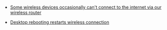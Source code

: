 
- [Some wireless devices occasionally can&#39;t connect to the internet via our wireless router](/2011/05/286528/)

- [Desktop rebooting restarts wireless connection](/2009/09/36263/)
